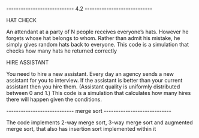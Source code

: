 ---------------------------- 4.2 ----------------------------

HAT CHECK

An attendant at a party of N people receives everyone’s hats. 
However he forgets whose hat belongs to whom. 
Rather than admit his mistake, he simply gives random hats back to everyone.
This code is a simulation that checks how many hats he returned correctly

HIRE ASSISTANT

You need to hire a new assistant. Every day an agency sends a new assistant for you to interview. 
If the assistant is better than your current assistant then you hire them. 
(Assistant quality is uniformly distributed between 0 and 1.)
This code is a simulation that calculates how many hires there will happen given the conditions.


---------------------------- merge sort ----------------------------

The code implements 2-way merge sort, 3-way merge sort and augmented merge sort,
that also has insertion sort implemented within it
